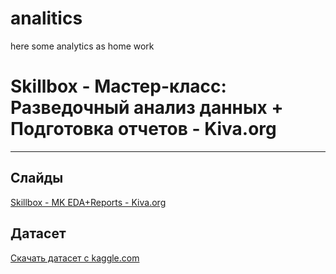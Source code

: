 # analitics
here some analytics  as home work
# Skillbox - Мастер-класс: Разведочный анализ данных + Подготовка отчетов - Kiva.org
***

## Слайды

[Skillbox - MK EDA+Reports - Kiva.org](https://docs.google.com/presentation/d/11XWrGXvFHx21Mh5fmL95uD4jh0ksUavW6ewMjZQwP88/edit?usp=sharing)

## Датасет

[Скачать датасет c kaggle.com](https://www.kaggle.com/kiva/data-science-for-good-kiva-crowdfunding/download)

